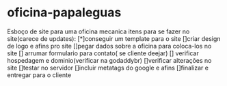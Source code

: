 # oficina-papaleguas
Esboço de site para uma oficina mecanica
itens para se fazer no site(carece de updates):
[*]conseguir um template para o site
[]criar design de logo e afins pro site
[]pegar dados sobre a oficina para coloca-los no site
[] arrumar formulario para contato( se cliente deejar)
[] verificar hospedagem e dominio(verificar na godaddybr)
[]verificar alterações no site
[]testar no servidor
[]incluir metatags do google e afins
[]finalizar e entregar para o cliente

